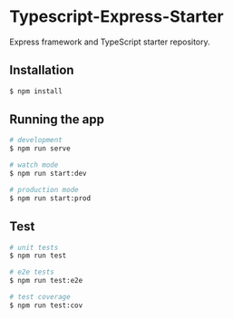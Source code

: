 # Typescript-Express-Starter
Express framework and TypeScript starter repository.

## Installation

```bash
$ npm install
```

## Running the app

```bash
# development
$ npm run serve

# watch mode
$ npm run start:dev

# production mode
$ npm run start:prod
```

## Test

```bash
# unit tests
$ npm run test

# e2e tests
$ npm run test:e2e

# test coverage
$ npm run test:cov
```
